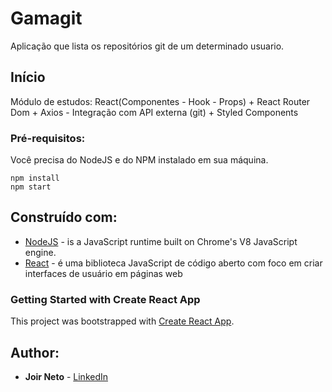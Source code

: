 # Gamagit

Aplicação que lista os repositórios git de um determinado usuario.

## Início

Módulo de estudos: React(Componentes - Hook - Props) + React Router Dom + Axios - Integração com API externa (git) + Styled Components

### Pré-requisitos:

Você precisa do NodeJS e do NPM instalado em sua máquina.

```
npm install
npm start
```

## Construído com:

* [NodeJS](https://nodejs.org/en/) - is a JavaScript runtime built on Chrome's V8 JavaScript engine.
* [React](https://pt-br.reactjs.org/) - é uma biblioteca JavaScript de código aberto com foco em criar interfaces de usuário em páginas web

### Getting Started with Create React App
This project was bootstrapped with [Create React App](https://github.com/facebook/create-react-app).

## Author:

* **Joir Neto** - [LinkedIn](https://www.linkedin.com/in/joir-neto/)
 
